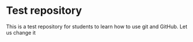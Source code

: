 # Test repository

This is a test repository for students to learn how to use git and GitHub. Let us change it